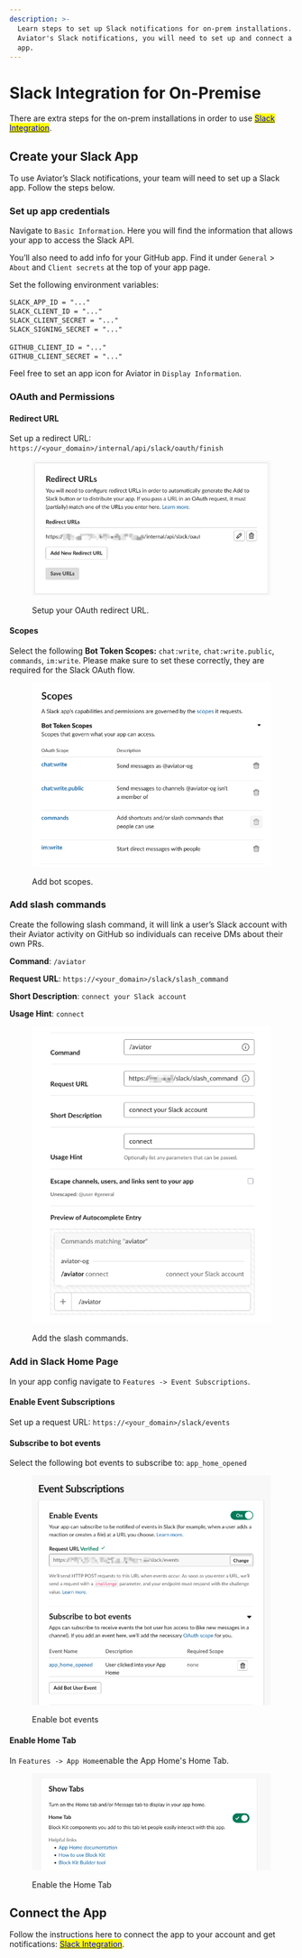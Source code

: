 ```yaml
---
description: >-
  Learn steps to set up Slack notifications for on-prem installations. To use
  Aviator's Slack notifications, you will need to set up and connect a Slack
  app.
---
```


# Slack Integration for On-Premise

There are extra steps for the on-prem installations in order to use [<mark style="color:blue;">Slack Integration</mark>](../../api/personal-integrations.md).

## Create your Slack App

To use Aviator’s Slack notifications, your team will need to set up a Slack app. Follow the steps below.

### Set up app credentials

Navigate to `Basic Information`. Here you will find the information that allows your app to access the Slack API.

You’ll also need to add info for your GitHub app. Find it under `General` > `About` and `Client secrets` at the top of your app page.

Set the following environment variables:

```
SLACK_APP_ID = "..."
SLACK_CLIENT_ID = "..."
SLACK_CLIENT_SECRET = "..."
SLACK_SIGNING_SECRET = "..."

GITHUB_CLIENT_ID = "..."
GITHUB_CLIENT_SECRET = "..."
```

Feel free to set an app icon for Aviator in `Display Information`.

### OAuth and Permissions

#### Redirect URL

Set up a redirect URL: `https://<your_domain>/internal/api/slack/oauth/finish`

<figure><img src="../../.gitbook/assets/image (5) (1).png" alt=""><figcaption><p>Setup your OAuth redirect URL.</p></figcaption></figure>

#### Scopes

Select the following **Bot Token Scopes:** `chat:write`, `chat:write.public`, `commands`, `im:write`. Please make sure to set these correctly, they are required for the Slack OAuth flow.

<figure><img src="../../.gitbook/assets/image (2) (1) (1) (1).png" alt=""><figcaption><p>Add bot scopes.</p></figcaption></figure>

### Add slash commands

Create the following slash command, it will link a user’s Slack account with their Aviator activity on GitHub so individuals can receive DMs about their own PRs.

**Command**: `/aviator`

**Request URL**: `https://<your_domain>/slack/slash_command`

**Short Description**: `connect your Slack account`

**Usage Hint**: `connect`

<figure><img src="../../.gitbook/assets/image (6).png" alt=""><figcaption><p>Add the slash commands.</p></figcaption></figure>

### Add in Slack Home Page

In your app config navigate to `Features -> Event Subscriptions`.

#### Enable Event Subscriptions

Set up a request URL: `https://<your_domain>/slack/events`

#### Subscribe to bot events

Select the following bot events to subscribe to: `app_home_opened`

<figure><img src="../../.gitbook/assets/image (2) (1) (1) (1) (1).png" alt=""><figcaption><p>Enable bot events</p></figcaption></figure>

#### Enable Home Tab

In `Features -> App Home`enable the App Home's Home Tab.

<figure><img src="../../.gitbook/assets/image (3) (1) (1) (1).png" alt=""><figcaption><p>Enable the Home Tab</p></figcaption></figure>

## Connect the App

Follow the instructions here to connect the app to your account and get notifications: [<mark style="color:blue;">Slack Integration</mark>](../../mergequeue/how-to-guides/custom-integrations/slack-integration.md).
